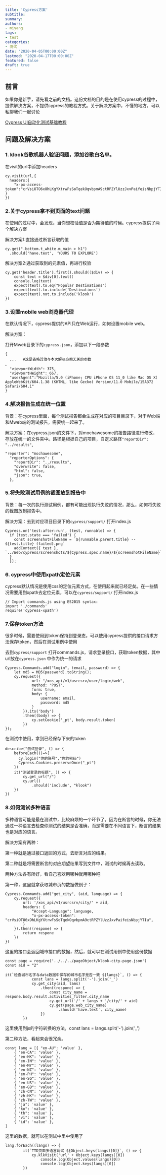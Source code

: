 ```yaml
---
title: 'Cypress方案'
subtitle:
summary: 
authors:
- miyang
tags:
- test
categories:
- 测试
date: "2020-04-05T00:00:00Z"
lastmod: "2020-04-17T00:00:00Z"
featured: false
draft: true
---
```

## 前言

如果你是新手，请先看之前的文档。这份文档的目的是在使用cypress的过程中，提供解决方案，不提供cypress的教程方式。关于解决方案中，不懂的地方，可以私聊我们一起讨论

[Cypress UI自动化测试基础教程](https://klook.slab.com/drafts/a16p8x61)

## 问题及解决方案

### 1. klook谷歌机器人验证问题，添加谷歌白名单。

在visit的url中添加headers

```
cy.visit(url,{
  headers:{
    "x-px-access-token":"crVsiOTO6xOhLKgYXtrwFsSoTqekOqvbpmA9ctRPZYlUzzJxvPaifeisNbpjYTIu",
}
})
```

### 2.关于cypress拿不到页面的text问题

在使用的过程中，会发现，当你想校验值是否为期待值的时候。cypress提供了两个解决方案

解决方案1:直接通过断言获取的值

```
cy.get(".bottom.t_white.m_main > h1")
  .should('have.text', 'YOURS TO EXPLORE')
```

解决方案2:通过获取到的元素值，再进行校验

```
cy.get('header.title').first().should(($div) => {
    const text = $div[0].text()
    console.log(text)
    expect(text).to.eq("Popular Destinations")
    expect(text).to.include('Destinations')
    expect(text).not.to.include('klook')
})
```

### 3.设置mobile web浏览器代理

在默认情况下，cypress提供的API只在Web运行，如何设置mobile web。

解决方案：

打开Mweb目录下的`cypress.json`，添加以下一段参数

```
{
  ...   #这是省略其他与本次解决方案无关的参数
。
  "viewportWidth": 375,
  "viewportHeight": 667,
  "userAgent":"Mozilla/5.0 (iPhone; CPU iPhone OS 11_0 like Mac OS X) AppleWebKit/604.1.38 (KHTML, like Gecko) Version/11.0 Mobile/15A372 Safari/604.1"
}
```

### 4.解决报告生成在统一位置

背景：在cypress里面，每个测试报告都会生成在对应的项目目录下，对于Web端和Mweb端的测试报告，需要统一起来了。

解决方案：在cypress.json的文件下，对mochawesome的报告路径进行修改，存放在统一的文件夹中。路径是根据自己的项目，自定义路径`"reportDir": "../results"`,

```
"reporter": "mochawesome",
  "reporterOptions": {
    "reportDir": "../results",
    "overwrite": false,
    "html": false,
    "json": true,
  },
```

### 5.将失败测试用例的截图放到报告中

背景：每一次的执行测试用例，都有可能出现执行失败的情况，那么，如何将失败的截图放到报告中。

解决方案：去到对应项目目录下的`cypress/support/`	打开index.js

```
Cypress.on('test:after:run', (test, runnable) => {
  if (test.state === 'failed') {
    const screenshotFileName = `${runnable.parent.title} -- ${test.title} (failed).png`
    addContext({ test }, `../Web/cypress/screenshots/${Cypress.spec.name}/${screenshotFileName}`)
  }
  });
```

### 6. cypress中使用xpath定位元素

cypress默认情况是使用css的定位元素方式，在使用起来就已经足矣。在一些情况需要用到xpath去定位元素，可以在`cypress/support/`	打开index.js

```
// Import commands.js using ES2015 syntax:
import './commands'
require('cypress-xpath')
```

### 7.保存token方法

很多时候，需要使用到token保持到登录态，可以使用cypress提供的接口请求方法保存token，然后在测试用例中使用

去到`cypress/support` 打开commands.js，请求登录接口，获取token数据，其中url放在`cypress.json`	中作为统一的请求

```
Cypress.Commands.add("login", (email, password) => {
    let md5 = MD5(password).toString();
    cy.request({
            url: "/xos_api/v1/usrcsrv/user/login/web",
            method: "POST",
            form: true,
            body: {
                username: email,
                password: md5
            }
        }).its('body')
        .then((body) => {
            cy.setCookie('_pt', body.result.token)
        })
});
```

在测试中使用，拿到已经保存下来的token

```
describe("测试登录", () => {
    beforeEach(()=>{
      cy.login("你的账号","你的密码")
      Cypress.Cookies.preserveOnce("_pt")
    })
    it("测试登录的标题", () => {
        cy.get_url("/")
        cy.url()
            .should('include', "klook")
    })
})
```

### 8.如何测试多种语言

多种语言可能是最在测试中，比较麻烦的一个环节了。因为在断言的时候，你无法通过一种语言去检查你测试的结果是否准确，而是需要在不同语言下，断言的结果也是对应的语言。

解决方案有两种：

第一种就是通过接口返回的方式，去断言对应的结果。

第二种就是将需要断言的对应期望结果写到文件中，测试的时候再去读取。

两种方法各有所好，看自己喜欢用哪种就用哪种吧

第一种，这里就拿获取城市页的数据做例子：

```
Cypress.Commands.add("get_city", (aid, language) => {
    cy.request({
        url: '/xos_api/v1/usrcsrv/city/' + aid,
        headers: {
            "Accept-Language": language,
            "x-px-access-token": "crVsiOTO6xOhLKgYXtrwFsSoTqekOqvbpmA9ctRPZYlUzzJxvPaifeisNbpjYTIu",
        }
    }).then((respone) => {
        return respone
    })
})
```

这里的接口会返回城市接口的数据，然后，就可以在测试用例中使用这份数据

```
const page = require('../../../pageObject/klook-city-page.json')
const aid = "2"

it(`检查城市名字与data数据中保存的城市名字是否一致 ${langs}`, () => {
            const lans = langs.split('-').join('_')
            cy.get_city(aid, lans)
                .then((respone) => {
                    const city_name = respone.body.result.activities_filter.city_name
                    cy.get_url('/' + langs + '/city/' + aid)
                    cy.get(page.web_city_name)
                        .should('have.text', city_name)
                })
        })
```

这里使用到js的字符转换的方法，const lans = langs.split(&#39;-&#39;).join(&#39;_&#39;)

第二种方法，看起来会很冗余。

```
const lang = [{ "en-AU": 'value' },
    { "en-CA": 'value' },
    { "en-HK": 'value' },
    { "en-IN": 'value' },
    { "en-MY": 'value' },
    { "en-NZ": 'value' },
    { "en-PH": 'value' },
    { "en-SG": 'value' },
    { "en-US": 'value' },
    { "en-GB": 'value' },
    { "zh-CN": 'value' },
    { "zh-HK": 'value' },
    { "zh-TW": 'value' },
    { "ja": 'value' },
    { "ko": 'value' },
    { "th": 'value' },
    { "vi": 'value' },
    { "id": 'value' },
]
```

这里的数据，就可以在测试中里中使用了

```
lang.forEach((langs) => {
        it(`TTD页面多语言调试 ${Object.keys(langs)[0]}`, () => {
            cy.klkVisit('url' + Object.keys(langs)[0])
                console.log(Object.values(langs)[0])
                console.log(Object.keys(langs)[0])
        })
```
